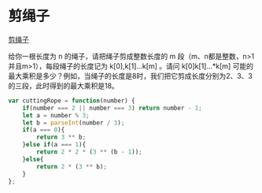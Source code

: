 # 剪绳子

[剪绳子](https://leetcode-cn.com/problems/jian-sheng-zi-lcof/)

给你一根长度为 n 的绳子，请把绳子剪成整数长度的 m 段（m、n都是整数，n&gt;1并且m&gt;1），每段绳子的长度记为 k\[0\],k\[1\]...k\[m\] 。请问 k\[0\]k\[1\]...\*k\[m\] 可能的最大乘积是多少？例如，当绳子的长度是8时，我们把它剪成长度分别为2、3、3的三段，此时得到的最大乘积是18。

```javascript
var cuttingRope = function(number) {
    if(number === 2 || number === 3) return number - 1;
    let a = number % 3;
    let b = parseInt(number / 3);
    if(a === 0){
        return 3 ** b;
    }else if(a === 1){
        return 2 * 2 * (3 ** (b - 1));
    }else{
        return 2 * (3 ** b);
    }
};
```

